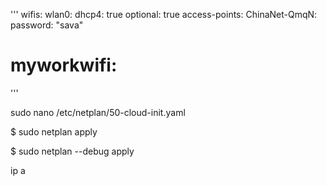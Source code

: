 

'''
wifis:
  wlan0:
    dhcp4: true
    optional: true
    access-points:
      ChinaNet-QmqN:
        password: "sava"
#      myworkwifi:
'''

sudo nano /etc/netplan/50-cloud-init.yaml

$ sudo netplan apply

$ sudo netplan --debug apply

ip a
